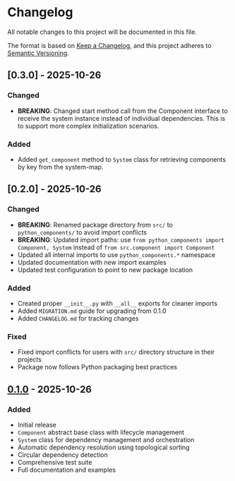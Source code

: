 # Changelog

All notable changes to this project will be documented in this file.

The format is based on [Keep a Changelog](https://keepachangelog.com/en/1.0.0/),
and this project adheres to [Semantic Versioning](https://semver.org/spec/v2.0.0.html).

## [0.3.0] - 2025-10-26

### Changed

- **BREAKING**: Changed start method call from the Component interface to receive the system instance instead of
  individual dependencies. This is to support more complex initialization scenarios.

### Added

- Added `get_component` method to `System` class for retrieving components by key from the system-map.

## [0.2.0] - 2025-10-26

### Changed

- **BREAKING**: Renamed package directory from `src/` to `python_components/` to avoid import conflicts
- **BREAKING**: Updated import paths: use `from python_components import Component, System` instead of
  `from src.component import Component`
- Updated all internal imports to use `python_components.*` namespace
- Updated documentation with new import examples
- Updated test configuration to point to new package location

### Added

- Created proper `__init__.py` with `__all__` exports for cleaner imports
- Added `MIGRATION.md` guide for upgrading from 0.1.0
- Added `CHANGELOG.md` for tracking changes

### Fixed

- Fixed import conflicts for users with `src/` directory structure in their projects
- Package now follows Python packaging best practices

## [0.1.0] - 2025-10-26

### Added

- Initial release
- `Component` abstract base class with lifecycle management
- `System` class for dependency management and orchestration
- Automatic dependency resolution using topological sorting
- Circular dependency detection
- Comprehensive test suite
- Full documentation and examples

[Unreleased]: https://github.com/yourusername/python-components/compare/v0.1.0...HEAD

[0.1.0]: https://github.com/yourusername/python-components/releases/tag/v0.1.0

